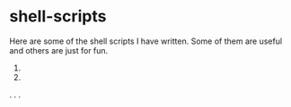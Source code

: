 shell-scripts
=============
Here are some of the shell scripts I have written. Some of them are useful and others are just for fun.

1.
2.
.
.
.
